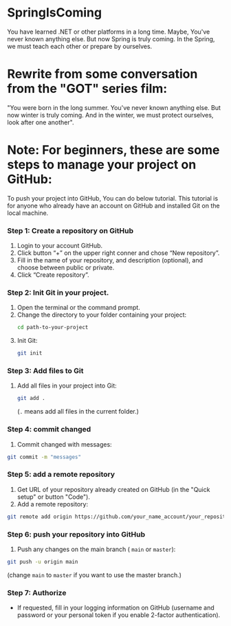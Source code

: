 # SpringIsComing
You have learned .NET or other platforms in a long time. Maybe, You've never known anything else. But now Spring is truly coming. In the Spring, we must teach each other or prepare by ourselves.

# Rewrite from some conversation from the "GOT" series film:
"You were born in the long summer. You've never known anything else. But now winter is truly coming. And in the winter, we must protect ourselves, look after one another".

# Note: For beginners, these are some steps to manage your project on GitHub:
To push your project into GitHub, You can do below tutorial. This tutorial is for anyone who already have an account on GitHub and installed Git on the local machine.

### Step 1: Create a repository on GitHub
1.  Login to your account GitHub.
2. Click button “+” on the upper right conner and chose “New repository”.
3. Fill in the name of your repository, and description (optional), and choose between public or private.
4. Click “Create repository”.

### Step 2: Init Git in your project.
1. Open the terminal or the command prompt.
2. Change the directory to your folder containing your project:
   ```bash
   cd path-to-your-project
   ```
3. Init Git:
   ```bash
   git init
   ```

### Step 3: Add files to Git
1. Add all files in your project into Git:
   ```bash
   git add .
   ```
   (`.` means add all files in the current folder.)

### Step 4: commit changed
1.   Commit changed with messages:
   ```bash
   git commit -m "messages"
   ```

### Step 5: add a remote repository
1. Get URL of your repository already created on GitHub (in the "Quick setup" or button "Code").
2.  Add a remote repository:
   ```bash
   git remote add origin https://github.com/your_name_account/your_repository.git
   ```

### Step 6: push your repository into GitHub
1.  Push any changes on the main branch ( `main` or `master`):
   ```bash
   git push -u origin main
   ```
   (change `main` to `master` if you want to use the master branch.)

### Step 7: Authorize
- If requested, fill in your logging information on GitHub (username and password or your personal token if you enable 2-factor authentication).
